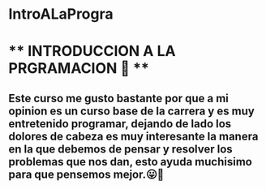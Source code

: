 # IntroALaProgra

# ** INTRODUCCION A LA PRGRAMACION 🤯 **

## Este curso me gusto bastante por que a mi opinion es un curso base de la carrera y es muy entretenido programar, dejando de lado los dolores de cabeza es muy interesante la manera en la que debemos de pensar y resolver los problemas que nos dan, esto ayuda muchisimo para que pensemos mejor.😛🧐
